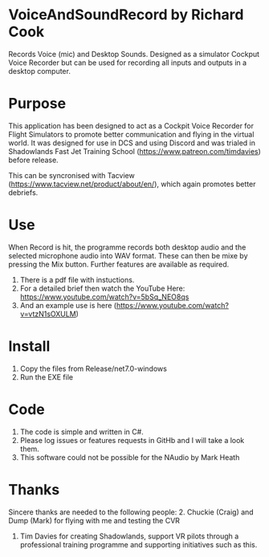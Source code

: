# VoiceAndSoundRecord by Richard Cook
Records Voice (mic) and Desktop Sounds. Designed as a simulator Cockput Voice Recorder but can be used for recording all inputs and outputs in a desktop computer.

# Purpose
This application has been designed to act as a Cockpit Voice Recorder for Flight Simulators to promote better communication and flying in the virtual world. It was designed for use in DCS
and using Discord and was trialed in Shadowlands Fast Jet Training School (https://www.patreon.com/timdavies) before release. 

This can be syncronised with Tacview (https://www.tacview.net/product/about/en/), which again promotes better debriefs.

# Use

When Record is hit, the programme records both desktop audio and the selected microphone audio into WAV format. These can then be mixe by pressing the Mix button. Further features are available as required.

1. There is a pdf file with instuctions.
2. For a detailed brief then watch the YouTube Here: https://www.youtube.com/watch?v=5bSq_NEO8qs
3. And an example use is here (https://www.youtube.com/watch?v=vtzN1sOXULM)



# Install
1. Copy the files from Release/net7.0-windows
2. Run the EXE file

# Code
1. The code is simple and written in C#.
2. Please log issues or features requests in GitHb and I will take a look them.
3. This software could not be possible for the NAudio by Mark Heath

# Thanks
Sincere thanks are needed to the following people:
2. Chuckie (Craig) and Dump (Mark) for flying with me and testing the CVR
1. Tim Davies for creating Shadowlands, support VR pilots through a professional training programme and supporting initiatives such as this.

